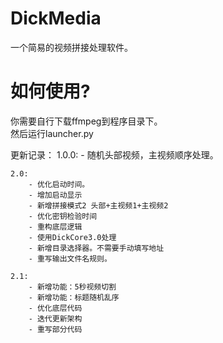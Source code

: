 # DickMedia
一个简易的视频拼接处理软件。

# 如何使用?
你需要自行下载ffmpeg到程序目录下。  
然后运行launcher.py


更新记录：
    1.0.0:
        - 随机头部视频，主视频顺序处理。
    
    2.0:
        - 优化启动时间。
        - 增加启动显示
        - 新增拼接模式2 头部+主视频1+主视频2
        - 优化密钥检验时间
        - 重构底层逻辑
        - 使用DickCore3.0处理
        - 新增目录选择器。不需要手动填写地址
        - 重写输出文件名规则。
    
    2.1:
        - 新增功能：5秒视频切割
        - 新增功能：标题随机乱序
        - 优化底层代码
        - 迭代更新架构
        - 重写部分代码